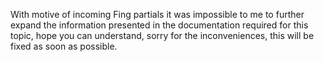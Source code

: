With motive of incoming Fing partials it  was impossible to me to further expand the information presented in the documentation required for this topic, 
hope you can understand, sorry for the inconveniences, this will be fixed as soon as possible.

